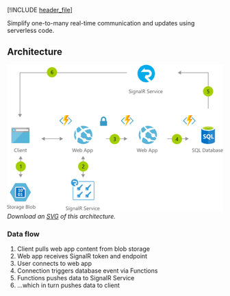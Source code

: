 [!INCLUDE [header_file](../../../includes/sol-idea-header.md)]

Simplify one-to-many real-time communication and updates using serverless code.

## Architecture

![Architecture Diagram](../media/instant-broadcasting-on-serverless-architecture.png)
*Download an [SVG](../media/instant-broadcasting-on-serverless-architecture.svg) of this architecture.*

### Data flow

1. Client pulls web app content from blob storage
1. Web app receives SignalR token and endpoint
1. User connects to web app
1. Connection triggers database event via Functions
1. Functions pushes data to SignalR Service
1. …which in turn pushes data to client
